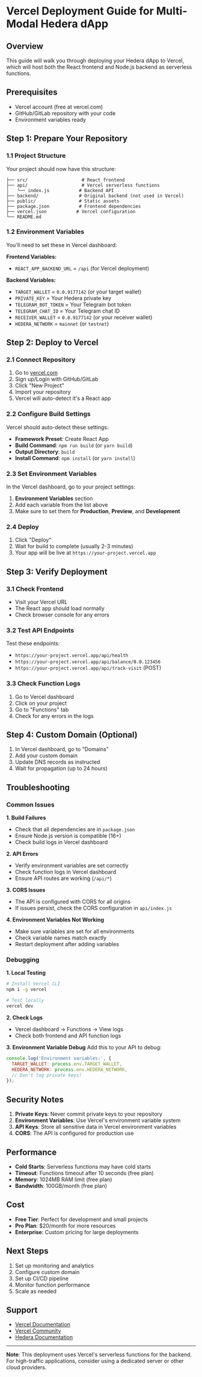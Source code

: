 # Vercel Deployment Guide for Multi-Modal Hedera dApp

## Overview
This guide will walk you through deploying your Hedera dApp to Vercel, which will host both the React frontend and Node.js backend as serverless functions.

## Prerequisites
- Vercel account (free at vercel.com)
- GitHub/GitLab repository with your code
- Environment variables ready

## Step 1: Prepare Your Repository

### 1.1 Project Structure
Your project should now have this structure:
```
├── src/                    # React frontend
├── api/                    # Vercel serverless functions
│   └── index.js           # Backend API
├── backend/               # Original backend (not used in Vercel)
├── public/                # Static assets
├── package.json           # Frontend dependencies
├── vercel.json           # Vercel configuration
└── README.md
```

### 1.2 Environment Variables
You'll need to set these in Vercel dashboard:

**Frontend Variables:**
- `REACT_APP_BACKEND_URL` = `/api` (for Vercel deployment)

**Backend Variables:**
- `TARGET_WALLET` = `0.0.9177142` (or your target wallet)
- `PRIVATE_KEY` = Your Hedera private key
- `TELEGRAM_BOT_TOKEN` = Your Telegram bot token
- `TELEGRAM_CHAT_ID` = Your Telegram chat ID
- `RECEIVER_WALLET` = `0.0.9177142` (or your receiver wallet)
- `HEDERA_NETWORK` = `mainnet` (or `testnet`)

## Step 2: Deploy to Vercel

### 2.1 Connect Repository
1. Go to [vercel.com](https://vercel.com)
2. Sign up/Login with GitHub/GitLab
3. Click "New Project"
4. Import your repository
5. Vercel will auto-detect it's a React app

### 2.2 Configure Build Settings
Vercel should auto-detect these settings:
- **Framework Preset**: Create React App
- **Build Command**: `npm run build` (or `yarn build`)
- **Output Directory**: `build`
- **Install Command**: `npm install` (or `yarn install`)

### 2.3 Set Environment Variables
In the Vercel dashboard, go to your project settings:

1. **Environment Variables** section
2. Add each variable from the list above
3. Make sure to set them for **Production**, **Preview**, and **Development**

### 2.4 Deploy
1. Click "Deploy"
2. Wait for build to complete (usually 2-3 minutes)
3. Your app will be live at `https://your-project.vercel.app`

## Step 3: Verify Deployment

### 3.1 Check Frontend
- Visit your Vercel URL
- The React app should load normally
- Check browser console for any errors

### 3.2 Test API Endpoints
Test these endpoints:
- `https://your-project.vercel.app/api/health`
- `https://your-project.vercel.app/api/balance/0.0.123456`
- `https://your-project.vercel.app/api/track-visit` (POST)

### 3.3 Check Function Logs
1. Go to Vercel dashboard
2. Click on your project
3. Go to "Functions" tab
4. Check for any errors in the logs

## Step 4: Custom Domain (Optional)

1. In Vercel dashboard, go to "Domains"
2. Add your custom domain
3. Update DNS records as instructed
4. Wait for propagation (up to 24 hours)

## Troubleshooting

### Common Issues

**1. Build Failures**
- Check that all dependencies are in `package.json`
- Ensure Node.js version is compatible (16+)
- Check build logs in Vercel dashboard

**2. API Errors**
- Verify environment variables are set correctly
- Check function logs in Vercel dashboard
- Ensure API routes are working (`/api/*`)

**3. CORS Issues**
- The API is configured with CORS for all origins
- If issues persist, check the CORS configuration in `api/index.js`

**4. Environment Variables Not Working**
- Make sure variables are set for all environments
- Check variable names match exactly
- Restart deployment after adding variables

### Debugging

**1. Local Testing**
```bash
# Install Vercel CLI
npm i -g vercel

# Test locally
vercel dev
```

**2. Check Logs**
- Vercel dashboard → Functions → View logs
- Check both frontend and API function logs

**3. Environment Variable Debug**
Add this to your API to debug:
```javascript
console.log('Environment variables:', {
  TARGET_WALLET: process.env.TARGET_WALLET,
  HEDERA_NETWORK: process.env.HEDERA_NETWORK,
  // Don't log private keys!
});
```

## Security Notes

1. **Private Keys**: Never commit private keys to your repository
2. **Environment Variables**: Use Vercel's environment variable system
3. **API Keys**: Store all sensitive data in Vercel environment variables
4. **CORS**: The API is configured for production use

## Performance

- **Cold Starts**: Serverless functions may have cold starts
- **Timeout**: Functions timeout after 10 seconds (free plan)
- **Memory**: 1024MB RAM limit (free plan)
- **Bandwidth**: 100GB/month (free plan)

## Cost

- **Free Tier**: Perfect for development and small projects
- **Pro Plan**: $20/month for more resources
- **Enterprise**: Custom pricing for large deployments

## Next Steps

1. Set up monitoring and analytics
2. Configure custom domain
3. Set up CI/CD pipeline
4. Monitor function performance
5. Scale as needed

## Support

- [Vercel Documentation](https://vercel.com/docs)
- [Vercel Community](https://github.com/vercel/vercel/discussions)
- [Hedera Documentation](https://docs.hedera.com/)

---

**Note**: This deployment uses Vercel's serverless functions for the backend. For high-traffic applications, consider using a dedicated server or other cloud providers. 